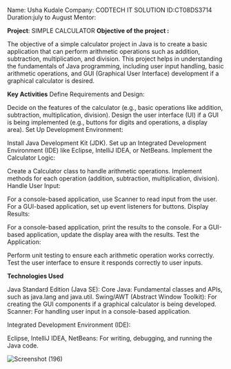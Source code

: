 Name: Usha Kudale
Company: CODTECH IT SOLUTION
ID:CT08DS3714
Duration:july to August
Mentor:

**Project**: SIMPLE CALCULATOR
**Objective of the project :**

The objective of a simple calculator project in Java is to create a basic application that can perform arithmetic operations such as addition, subtraction, multiplication, and division. This project helps in understanding the fundamentals of Java programming, including user input handling, basic arithmetic operations, and GUI (Graphical User Interface) development if a graphical calculator is desired.

**Key Activities**
Define Requirements and Design:

Decide on the features of the calculator (e.g., basic operations like addition, subtraction, multiplication, division).
Design the user interface (UI) if a GUI is being implemented (e.g., buttons for digits and operations, a display area).
Set Up Development Environment:

Install Java Development Kit (JDK).
Set up an Integrated Development Environment (IDE) like Eclipse, IntelliJ IDEA, or NetBeans.
Implement the Calculator Logic:

Create a Calculator class to handle arithmetic operations.
Implement methods for each operation (addition, subtraction, multiplication, division).
Handle User Input:

For a console-based application, use Scanner to read input from the user.
For a GUI-based application, set up event listeners for buttons.
Display Results:

For a console-based application, print the results to the console.
For a GUI-based application, update the display area with the results.
Test the Application:

Perform unit testing to ensure each arithmetic operation works correctly.
Test the user interface to ensure it responds correctly to user inputs.

**Technologies Used**

Java Standard Edition (Java SE):
Core Java: Fundamental classes and APIs, such as java.lang and java.util.
Swing/AWT (Abstract Window Toolkit): For creating the GUI components if a graphical calculator is being developed.
Scanner: For handling user input in a console-based application.

Integrated Development Environment (IDE):

Eclipse, IntelliJ IDEA, NetBeans: For writing, debugging, and running the Java code.

![Screenshot (196)](https://github.com/Ushakudale1511/SimpleCalculator-using-java/assets/129097741/31cd6982-0fc2-4df2-8e87-ebe3f1583a5b)


